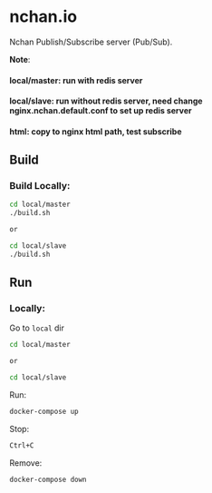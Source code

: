 # nchan.io

Nchan Publish/Subscribe server (Pub/Sub). 

**Note**: 
#### local/master: run with redis server
#### local/slave:  run without redis server, need change nginx.nchan.default.conf to set up redis server
#### html:         copy to nginx html path, test subscribe


## Build

### Build Locally:

```bash
cd local/master
./build.sh

or

cd local/slave
./build.sh
```

## Run

### Locally:
Go to `local` dir
```bash
cd local/master

or

cd local/slave
```
Run:
```bash
docker-compose up
```
Stop:
```bash
Ctrl+C
```

Remove:
```bash
docker-compose down
```